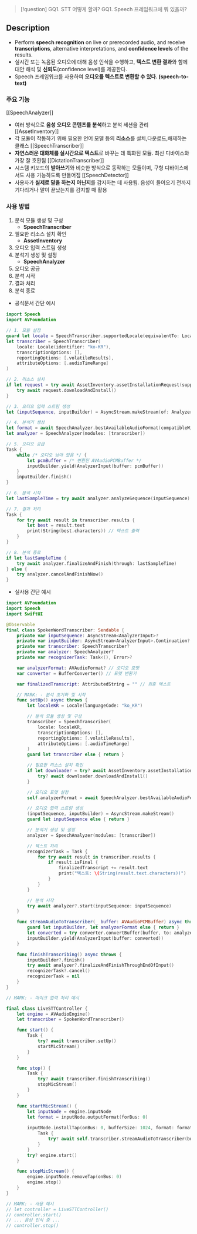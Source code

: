 >[!question]
>GQ1. STT 어떻게 할까?
>GQ1. Speech 프레임워크에 뭐 있을까?

## Description
- Perform **speech recognition** on live or prerecorded audio, and receive **transcriptions**, alternative interpretations, and **confidence levels** of the results.
- 실시간 또는 녹음된 오디오에 대해 음성 인식을 수행하고, **텍스트 변환 결과**와 함께 대안 해석 및 **신뢰도**(confidence level)를 제공한다.
- Speech 프레임워크를 사용하여 **오디오를 텍스트로 변환할 수 있다. (speech-to-text)**

### 주요 기능
[[SpeechAnalyzer]] 
- 여러 방식으로 **음성 오디오 콘텐츠를 분석**하고 분석 세션을 관리
[[AssetInventory]] 
- 각 모듈이 작동하기 위해 필요한 언어 모델 등의 **리소스**를 설치,다운로드,해제하는 클래스
[[SpeechTranscriber]] 
- **자연스러운 대화체를 실시간으로 텍스트**로 바꾸는 데 특화된 모듈. 최신 디바이스와 가장 잘 호환됨
[[DictationTranscriber]]
- 시스템 키보드의 **받아쓰기**와 비슷한 방식으로 동작하는 모듈이며, 구형 디바이스에서도 사용 가능하도록 만들어짐
[[SpeechDetector]]
- 사용자가 **실제로 말을 하는지 아닌지**를 감지하는 데 사용됨. 음성이 들어오기 전까지 기다리거나 말이 끝났는지를 감지할 때 활용


### 사용 방법
1. 분석 모듈 생성 및 구성
	- **SpeechTranscriber**
2. 필요한 리소스 설치 확인
	- **AssetInventory**
3. 오디오 입력 스트림 생성
4. 분석기 생성 및 설정
	- **SpeechAnalyzer**
5. 오디오 공급
6. 분석 시작
7. 결과 처리
8. 분석 종료

- 공식문서 간단 예시
```swift
import Speech
import AVFoundation

// 1. 모듈 설정
guard let locale = SpeechTranscriber.supportedLocale(equivalentTo: Locale.current) else { /* 언어 미지원 처리 */ }
let transcriber = SpeechTranscriber(
    locale: Locale(identifier: "ko-KR"),
    transcriptionOptions: [],
    reportingOptions: [.volatileResults],
    attributeOptions: [.audioTimeRange]
)

// 2. 리소스 설치
if let request = try await AssetInventory.assetInstallationRequest(supporting: [transcriber]) {
    try await request.downloadAndInstall()
}

// 3. 오디오 입력 스트림 생성
let (inputSequence, inputBuilder) = AsyncStream.makeStream(of: AnalyzerInput.self)

// 4. 분석기 생성
let format = await SpeechAnalyzer.bestAvailableAudioFormat(compatibleWith: [transcriber])
let analyzer = SpeechAnalyzer(modules: [transcriber])

// 5. 오디오 공급
Task {
    while /* 오디오 남아 있음 */ {
        let pcmBuffer = /* 변환된 AVAudioPCMBuffer */
        inputBuilder.yield(AnalyzerInput(buffer: pcmBuffer))
    }
    inputBuilder.finish()
}

// 6. 분석 시작
let lastSampleTime = try await analyzer.analyzeSequence(inputSequence)

// 7. 결과 처리
Task {
    for try await result in transcriber.results {
        let best = result.text
        print(String(best.characters)) // 텍스트 출력
    }
}

// 8. 분석 종료
if let lastSampleTime {
    try await analyzer.finalizeAndFinish(through: lastSampleTime)
} else {
    try analyzer.cancelAndFinishNow()
}
```

- 실사용 간단 예시
```swift
import AVFoundation
import Speech
import SwiftUI

@Observable
final class SpokenWordTranscriber: Sendable {
    private var inputSequence: AsyncStream<AnalyzerInput>?
    private var inputBuilder: AsyncStream<AnalyzerInput>.Continuation?
    private var transcriber: SpeechTranscriber?
    private var analyzer: SpeechAnalyzer?
    private var recognizerTask: Task<(), Error>?

    var analyzerFormat: AVAudioFormat? // 오디오 포맷
    var converter = BufferConverter() // 포맷 변환기

    var finalizedTranscript: AttributedString = "" // 최종 텍스트

    // MARK: - 분석 초기화 및 시작
    func setUp() async throws {
        let localeKR = Locale(languageCode: "ko_KR")

        // 분석 모듈 생성 및 구성
        transcriber = SpeechTranscriber(
            locale: localeKR,
            transcriptionOptions: [],
            reportingOptions: [.volatileResults],
            attributeOptions: [.audioTimeRange]
        )
        guard let transcriber else { return }

        // 필요한 리소스 설치 확인
        if let downloader = try? await AssetInventory.assetInstallationRequest(supporting: [transcriber]) {
            try? await downloader.downloadAndInstall()
        }

        // 오디오 포맷 설정
        self.analyzerFormat = await SpeechAnalyzer.bestAvailableAudioFormat(compatibleWith: [transcriber])

        // 오디오 입력 스트림 생성
        (inputSequence, inputBuilder) = AsyncStream.makeStream()
        guard let inputSequence else { return }

        // 분석기 생성 및 설정
        analyzer = SpeechAnalyzer(modules: [transcriber])

        // 텍스트 처리
        recognizerTask = Task {
            for try await result in transcriber.results {
                if result.isFinal {
                    finalizedTranscript += result.text
                    print("텍스트: \(String(result.text.characters))")
                }
            }
        }

        // 분석 시작
        try await analyzer?.start(inputSequence: inputSequence)
    }

    func streamAudioToTranscriber(_ buffer: AVAudioPCMBuffer) async throws {
        guard let inputBuilder, let analyzerFormat else { return }
        let converted = try converter.convertBuffer(buffer, to: analyzerFormat)
        inputBuilder.yield(AnalyzerInput(buffer: converted))
    }

    func finishTranscribing() async throws {
        inputBuilder?.finish()
        try await analyzer?.finalizeAndFinishThroughEndOfInput()
        recognizerTask?.cancel()
        recognizerTask = nil
    }
}

// MARK: - 마이크 입력 처리 예시

final class LiveSTTController {
    let engine = AVAudioEngine()
    let transcriber = SpokenWordTranscriber()

    func start() {
        Task {
            try? await transcriber.setUp()
            startMicStream()
        }
    }

    func stop() {
        Task {
            try? await transcriber.finishTranscribing()
            stopMicStream()
        }
    }

    func startMicStream() {
        let inputNode = engine.inputNode
        let format = inputNode.outputFormat(forBus: 0)
        
        inputNode.installTap(onBus: 0, bufferSize: 1024, format: format) { buffer, _ in
            Task {
                try? await self.transcriber.streamAudioToTranscriber(buffer)
            }
        }
        try? engine.start()
    }

    func stopMicStream() {
        engine.inputNode.removeTap(onBus: 0)
        engine.stop()
    }
}

// MARK: - 사용 예시
// let controller = LiveSTTController()
// controller.start()
// ... 음성 인식 중 ...
// controller.stop()

```